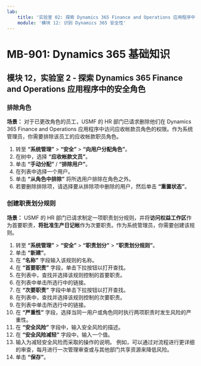 ```yaml
---
lab:
    title: '实验室 02: 探索 Dynamics 365 Finance and Operations 应用程序中的安全角色'
    module: '模块 12: 识别 Dynamics 365 安全性'
---
```


# MB-901: Dynamics 365 基础知识
## 模块 12，实验室 2 - 探索 Dynamics 365 Finance and Operations 应用程序中的安全角色

### 排除角色

**场景：** 对于已更改角色的员工，USMF 的 HR 部门已请求删除他们在 Dynamics 365 Finance and Operations 应用程序中访问应收帐款员角色的权限。作为系统管理员，你需要排除该员工的应收帐款职员角色。

1. 转至 **“系统管理”** > **“安全”** > **“向用户分配角色”**。
1. 在树中，选择 **“应收帐款文员”**。
1. 单击 **“手动分配”** / **“排除用户”**。
1. 在列表中选择一个用户。
1. 单击 **“从角色中排除”** 将所选用户排除在角色之外。
1. 若要删除排除项，请选择要从排除项中删除的用户，然后单击 **“重置状态”**。 

### 创建职责划分规则

**场景：** USMF 的 HR 部门已请求制定一项职责划分规则，并将**访问权益工作区**作为首要职责，**将批准生产日记帐**作为次要职责。作为系统管理员，你需要创建该规则。

1. 转至 **“系统管理”** > **“安全”** > **“职责划分”** > **“职责划分规则”**。
1. 单击 **“新建”**。
1. 在 **“名称”** 字段输入该规则的名称。
1. 在 **“首要职责”** 字段，单击下拉按钮以打开查找。
1. 在列表中，查找并选择该规则控制的首要职责。
1. 在列表中单击所选行中的链接。
1. 在 **“次要职责”** 字段中单击下拉按钮以打开查找。
1. 在列表中，查找并选择该规则控制的次要职责。
1. 在列表中单击所选行中的链接。
1. 在 **“严重性”** 字段，选择当同一用户或角色同时执行两项职责时发生风险的严重性。
1. 在 **“安全风险”** 字段中，输入安全风险的描述。
1. 在 **“安全风险减轻”** 字段中，输入一个值。
1. 输入为减轻安全风险而采取的操作的说明。 
例如，可以通过对流程进行更详细的审查，每月进行一次管理审查或与其他部门共享资源来降低风险。
1. 单击 **“保存”**。
